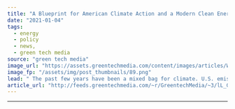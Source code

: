 ```yaml
---
title: "A Blueprint for American Climate Action and a Modern Clean Energy Economy"
date: "2021-01-04"
tags: 
  - energy
  - policy
  - news,
  - green tech media
source: "green tech media"
image_url: "https://assets.greentechmedia.com/content/images/articles/Wind_Iowa_XL_1.jpg"
image_fp: "/assets/img/post_thumbnails/89.png"
lead: " The past few years have been a mixed bag for climate. U.S. emissions declined to their lowest level in three decades this year, but these reductions came at an incredible cost as the economy shut down amid the coronavirus pandemic. The challenge now ..."
article_url: "http://feeds.greentechmedia.com/~r/GreentechMedia/~3/lL_G0yjHSf8/a-blueprint-for-american-climate-action-and-a-modern-clean-energy-economy"
---
```


---
